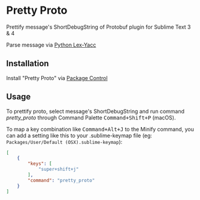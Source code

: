 # Pretty Proto
Prettify message's ShortDebugString of Protobuf plugin for Sublime Text 3 &amp; 4

Parse message via [Python Lex-Yacc](https://github.com/dabeaz/ply)

## Installation

Install "Pretty Proto" via [Package Control](https://packagecontrol.io/)

## Usage

To prettify proto, select message's ShortDebugString and run command *pretty_proto* through Command Palette <kbd>Command+Shift+P</kbd> (macOS).

To map a key combination like <kbd>Command+Alt+J</kbd> to the Minify command, you can add a setting like this to your .sublime-keymap file (eg: `Packages/User/Default (OSX).sublime-keymap`):

```json
[
    {
        "keys": [
            "super+shift+j"
        ],
        "command": "pretty_proto"
    }
]
```
